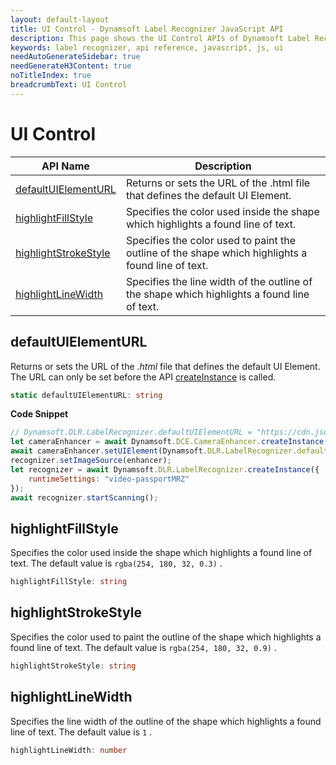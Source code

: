 ```yaml
---
layout: default-layout
title: UI Control - Dynamsoft Label Recognizer JavaScript API
description: This page shows the UI Control APIs of Dynamsoft Label Recognizer JavaScript SDK.
keywords: label recognizer, api reference, javascript, js, ui
needAutoGenerateSidebar: true
needGenerateH3Content: true
noTitleIndex: true
breadcrumbText: UI Control
---
```


# UI Control

| API Name | Description |
|---|---|
| [defaultUIElementURL](#defaultuielementurl) | Returns or sets the URL of the .html file that defines the default UI Element. |
| [highlightFillStyle](#highlightfillstyle) | Specifies the color used inside the shape which highlights a found line of text.  |
| [highlightStrokeStyle](#highlightstrokestyle) | Specifies the color used to paint the outline of the shape which highlights a found line of text. |
| [highlightLineWidth](#highlightlinewidth) | Specifies the line width of the outline of the shape which highlights a found line of text. |

## defaultUIElementURL

Returns or sets the URL of the *.html* file that defines the default UI Element. The URL can only be set before the API [createInstance](#createinstance) is called.

```typescript
static defaultUIElementURL: string
```

**Code Snippet**

```js
// Dynamsoft.DLR.LabelRecognizer.defaultUIElementURL = "https://cdn.jsdelivr.net/npm/dynamsoft-label-recognizer@2.2.1/dist/dlr.ui.html";
let cameraEnhancer = await Dynamsoft.DCE.CameraEnhancer.createInstance();
await cameraEnhancer.setUIElement(Dynamsoft.DLR.LabelRecognizer.defaultUIElementURL);
recognizer.setImageSource(enhancer);
let recognizer = await Dynamsoft.DLR.LabelRecognizer.createInstance({
    runtimeSettings: "video-passportMRZ"
});
await recognizer.startScanning();
```

## highlightFillStyle

Specifies the color used inside the shape which highlights a found line of text. The default value is `rgba(254, 180, 32, 0.3)` .

```typescript
highlightFillStyle: string
```

## highlightStrokeStyle

Specifies the color used to paint the outline of the shape which highlights a found line of text. The default value is `rgba(254, 180, 32, 0.9)` .

```typescript
highlightStrokeStyle: string
```

## highlightLineWidth

Specifies the line width of the outline of the shape which highlights a found line of text. The default value is `1` .

```typescript
highlightLineWidth: number
```
